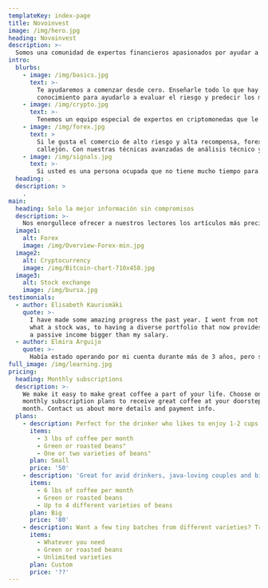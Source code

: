 ```yaml
---
templateKey: index-page
title: Novoinvest
image: /img/hero.jpg
heading: Novoinvest
description: >-
  Somos una comunidad de expertos financieros apasionados por ayudar a otros a mejorar sus conocimientos financieros. No importa si es un inversor principiante o experto, definitivamente encontrará algo dentro de nuestra biblioteca de contenido que lo ayudará a mejorar sus estrategias de inversión.
intro:
  blurbs:
    - image: /img/basics.jpg
      text: >-
        Te ayudaremos a comenzar desde cero. Enseñarle todo lo que hay que saber sobre inversión y comercio. Comenzarás con la derecha
        conocimiento para ayudarlo a evaluar el riesgo y predecir los mercados.
    - image: /img/crypto.jpg
      text: >-
        Tenemos un equipo especial de expertos en criptomonedas que le proporcionará conocimiento interno en el mundo de las criptomonedas, le enseñará cómo navegar en el mercado de este tipo de activo salvaje y lo ayudará a evitar algunos de los obstáculos que conlleva invertir en él.
    - image: /img/forex.jpg
      text: >
        Si le gusta el comercio de alto riesgo y alta recompensa, forex es justo lo que necesita.
        callejón. Con nuestras técnicas avanzadas de análisis técnico y nuestra comunidad de comerciantes, lo ayudaremos a prepararse para el éxito.
    - image: /img/signals.jpg
      text: >-
        Si usted es una persona ocupada que no tiene mucho tiempo para estudiar los mercados por sí mismo, puede confiar en nosotros para que hagamos el trabajo duro por usted y le proporcionemos las señales comerciales más precisas y de bajo riesgo.
  heading: .
  description: >
    .
main:
  heading: Solo la mejor información sin compromisos
  description: >-
    Nos enorgullece ofrecer a nuestros lectores los artículos más precisos y mejor investigados. Valoramos la calidad de nuestro contenido, ya que es el atributo más importante que nos separa de nuestros competidores. Nuestros expertos se encuentran entre los mejores de sus respectivos campos, pero sobre todo les apasiona ayudar a nuestros clientes a alcanzar sus objetivos. Armado con el conocimiento que le brindamos, podrá dominar el comercio y la inversión en muy poco tiempo.
  image1:
    alt: Forex
    image: /img/Overview-Forex-min.jpg
  image2:
    alt: Cryptocurrency
    image: /img/Bitcoin-chart-710x458.jpg
  image3:
    alt: Stock exchange
    image: /img/bursa.jpg
testimonials:
  - author: Elisabeth Kaurismäki
    quote: >-
      I have made some amazing progress the past year. I went from not knowing
      what a stock was, to having a diverse portfolio that now provides me with
      a passive income bigger than my salary.
  - author: Elmira Arguijo
    quote: >-
      Había estado operando por mi cuenta durante más de 3 años, pero sin mucho éxito. El Dr. Giovanna me ayudó a refinar mi estrategia comercial y pude duplicar mi inversión.
full_image: /img/learning.jpg
pricing:
  heading: Monthly subscriptions
  description: >-
    We make it easy to make great coffee a part of your life. Choose one of our
    monthly subscription plans to receive great coffee at your doorstep each
    month. Contact us about more details and payment info.
  plans:
    - description: Perfect for the drinker who likes to enjoy 1-2 cups per day.
      items:
        - 3 lbs of coffee per month
        - Green or roasted beans"
        - One or two varieties of beans"
      plan: Small
      price: '50'
    - description: 'Great for avid drinkers, java-loving couples and bigger crowds'
      items:
        - 6 lbs of coffee per month
        - Green or roasted beans
        - Up to 4 different varieties of beans
      plan: Big
      price: '80'
    - description: Want a few tiny batches from different varieties? Try our custom plan
      items:
        - Whatever you need
        - Green or roasted beans
        - Unlimited varieties
      plan: Custom
      price: '??'
---
```


